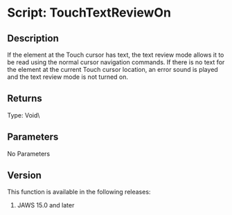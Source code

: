 # Script: TouchTextReviewOn

## Description

If the element at the Touch cursor has text, the text review mode allows
it to be read using the normal cursor navigation commands. If there is
no text for the element at the current Touch cursor location, an error
sound is played and the text review mode is not turned on.

## Returns

Type: Void\

## Parameters

No Parameters

## Version

This function is available in the following releases:

1.  JAWS 15.0 and later

